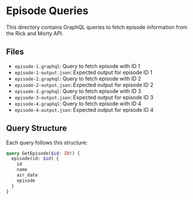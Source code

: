 # Episode Queries

This directory contains GraphQL queries to fetch episode information from the Rick and Morty API.

## Files

- `episode-1.graphql`: Query to fetch episode with ID 1
- `episode-1-output.json`: Expected output for episode ID 1
- `episode-2.graphql`: Query to fetch episode with ID 2
- `episode-2-output.json`: Expected output for episode ID 2
- `episode-3.graphql`: Query to fetch episode with ID 3
- `episode-3-output.json`: Expected output for episode ID 3
- `episode-4.graphql`: Query to fetch episode with ID 4
- `episode-4-output.json`: Expected output for episode ID 4

## Query Structure

Each query follows this structure:

```graphql
query GetEpisode($id: ID!) {
  episode(id: $id) {
    id
    name
    air_date
    episode
  }
}
```
